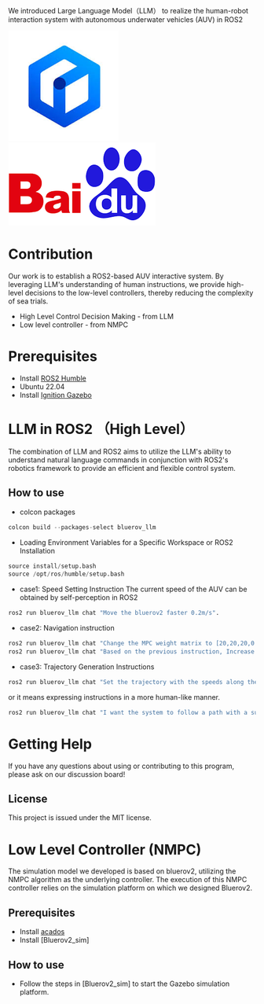 
We introduced Large Language Model（LLM） to realize the human-robot interaction system with autonomous underwater vehicles (AUV) in ROS2

![](image/images.jpeg)
![](image/images.png)
# Contribution
Our work is to establish a ROS2-based AUV interactive system. By leveraging LLM's understanding of human instructions, we provide high-level decisions to the low-level controllers, thereby reducing the complexity of sea trials.
* High Level Control Decision Making - from LLM
* Low level controller - from NMPC
# Prerequisites
* Install [ROS2 Humble](https://docs.ros.org/en/humble/)
* Ubuntu 22.04
* Install [Ignition Gazebo](https://gazebosim.org/docs/garden/ros_installation/)

# LLM in ROS2 （High Level）
The combination of LLM and ROS2 aims to utilize the LLM's ability to understand natural language commands in conjunction with ROS2's robotics framework to provide an efficient and flexible control system.
## How to use
* colcon packages
```python
colcon build --packages-select bluerov_llm
```
* Loading Environment Variables for a Specific Workspace or ROS2 Installation
```python
source install/setup.bash
source /opt/ros/humble/setup.bash
```
* case1: Speed Setting Instruction
The current speed of the AUV can be obtained by self-perception in ROS2
```python
ros2 run bluerov_llm chat "Move the bluerov2 faster 0.2m/s".
```
* case2: Navigation instruction
```python
ros2 run bluerov_llm chat "Change the MPC weight matrix to [20,20,20,0.1,0.1,0.1]."
ros2 run bluerov_llm chat "Based on the previous instruction, Increase the NMPC weight matrix, first state to 30."
```
* case3: Trajectory Generation Instructions
```python
ros2 run bluerov_llm chat "Set the trajectory with the speeds along the X and Z axes set to 0.7 m/s and 0.1 m/s respectively, while the Y-coordinate follows a sine wave with a period of 20 seconds and an amplitude of 5 meters."
```
or it means expressing instructions in a more human-like manner.
```python
ros2 run bluerov_llm chat "I want the system to follow a path with a surge speed of 1.0 m/s, a sway speed of 0.5 m/s, a Y-axis maximum of 10 meters, and a sinusoidal period of 15 seconds."
```
# Getting Help
If you have any questions about using or contributing to this program, please ask on our discussion board!

## License
This project is issued under the MIT license.

# Low Level Controller (NMPC)
The simulation model we developed is based on bluerov2, utilizing the NMPC algorithm as the underlying controller.
The execution of this NMPC controller relies on the simulation platform on which we designed Bluerov2.
## Prerequisites
* Install [acados](https://docs.acados.org/)
* Install [Bluerov2_sim]
## How to use

* Follow the steps in [Bluerov2_sim] to start the Gazebo simulation platform.




